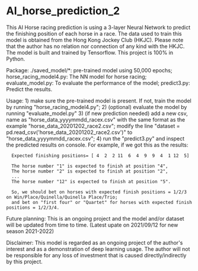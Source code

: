 # AI_horse_prediction_2

This AI Horse racing prediction is using a 3-layer Neural Network to predict the finishing position of each horse in a race. The data used to train this model is obtained from the Hong Kong Jockey Club (HKJC). Please note that the author has no relation nor connection of any kind with the HKJC. The model is built and trained by Tensorflow. This project is 100% in Python.

Package: ./saved_model/*: pre-trained model using 50,000 epochs; horse_racing_model4.py: The NN model for horse racing; evaluate_model.py: To evaluate the performance of the model; predict3.py: Predict the results.

Usage: 1) make sure the pre-trained model is present. If not, train the model by running "horse_racing_model4.py"; 2) (optional) evaluate the model by running "evaluate_model.py" 3) (if new prediction needed) add a new csv, name as "horse_data_yyyymmdd_racex.csv" with the same format as the example "horse_data_20201202_race2.csv"; modify the line "dataset = pd.read_csv('horse_data_20201202_race2.csv')" to "horse_data_yyyymmdd_racex.csv"; 4) run the "predict3.py" and inspect the predicted results on console. For example, if we got this as the results:

      Expected finishing positions= [ 4  2  2 11  6  4  9  9  4  1 12  5]
      
      The horse number "1" is expected to finish at position "4",
      The horse number "2" is expected to finish at position "2",
      ...
      The horse number "12" is expected to finish at position "5".
      
      So, we should bet on horses with expected finish positions = 1/2/3 on Win/Place/Quinella/Quinella Place/Trio; 
      and bet on "first four" or "Quartet" for horses with expected finish positions = 1/2/3/4.
Future planning: This is an ongoing project and the model and/or dataset will be updated from time to time. (Latest upate on 2021/09/12 for new season 2021-2022)

Disclaimer:
This model is regarded as an ongoing project of the author's interest and as a demonstration of deep learning usage. The author will not be responsible for any loss of investment that is caused directly/indirectly by this project.
